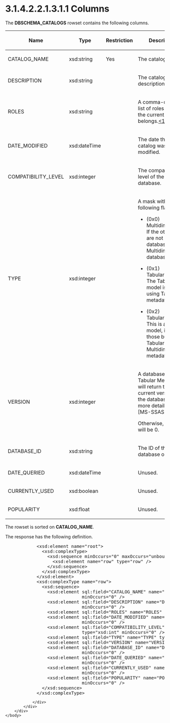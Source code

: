 <html dir="LTR" xmlns:mshelp="http://msdn.microsoft.com/mshelp" xmlns:ddue="http://ddue.schemas.microsoft.com/authoring/2003/5" xmlns:xlink="http://www.w3.org/1999/xlink" xmlns:tool="http://www.microsoft.com/tooltip">
    <head>
        <meta http-equiv="Content-Type" content="text/html; CHARSET=utf-8"></meta>
        <meta name="save" content="history"></meta>
        <title>3.1.4.2.2.1.3.1.1 Columns</title>
        <xml>
            <mshelp:toctitle title="3.1.4.2.2.1.3.1.1 Columns"></mshelp:toctitle>
            <mshelp:rltitle title="[MS-SSAS]: Columns"></mshelp:rltitle>
            <mshelp:keyword index="A" term="0e6740df-4c03-447d-bfc0-7f31bfc7aed4"></mshelp:keyword>
            <mshelp:attr name="DCSext.ContentType" value="open specification"></mshelp:attr>
            <mshelp:attr name="AssetID" value="0e6740df-4c03-447d-bfc0-7f31bfc7aed4"></mshelp:attr>
            <mshelp:attr name="TopicType" value="kbRef"></mshelp:attr>
            <mshelp:attr name="DCSext.Title" value="[MS-SSAS]: Columns" />
        </xml>
    </head>
    <body>
        <div id="header">
            <h1 class="heading">3.1.4.2.2.1.3.1.1 Columns</h1>
        </div>
        <div id="mainSection">
            <div id="mainBody">
                <div id="allHistory" class="saveHistory"></div>
                <div id="sectionSection0" class="section" name="collapseableSection">
                    

<p>The <b>DBSCHEMA_CATALOGS</b> rowset contains the following
columns.</p>

<table>
 <thead>
  <tr>
   <th>
   <p>Name</p>
   </th>
   <th>
   <p>Type</p>
   </th>
   <th>
   <p>Restriction</p>
   </th>
   <th>
   <p>Description</p>
   </th>
  </tr>
 </thead>
 <tr>
  <td>
  <p>CATALOG_NAME</p>
  </td>
  <td>
  <p>xsd:string</p>
  </td>
  <td>
  <p>Yes</p>
  </td>
  <td>
  <p>The catalog name.</p>
  </td>
 </tr>
 <tr>
  <td>
  <p>DESCRIPTION</p>
  </td>
  <td>
  <p>xsd:string</p>
  </td>
  <td>
  <p> </p>
  </td>
  <td>
  <p>The catalog description.</p>
  </td>
 </tr>
 <tr>
  <td>
  <p>ROLES</p>
  </td>
  <td>
  <p>xsd:string</p>
  </td>
  <td>
  <p> </p>
  </td>
  <td>
  <p>A comma-delimited list of roles to which the current
  user belongs.<a id="Appendix_A_Target_171"></a><a href="b9ac4859-2662-44ca-b131-9addd8b953dc.htm#Appendix_A_171" aria-label="Product behavior note 171">&lt;171&gt;</a></p>
  </td>
 </tr>
 <tr>
  <td>
  <p>DATE_MODIFIED</p>
  </td>
  <td>
  <p>xsd:dateTime</p>
  </td>
  <td>
  <p> </p>
  </td>
  <td>
  <p>The date that the catalog was last modified.</p>
  </td>
 </tr>
 <tr>
  <td>
  <p>COMPATIBILITY_LEVEL</p>
  </td>
  <td>
  <p>xsd:integer</p>
  </td>
  <td>
  <p> </p>
  </td>
  <td>
  <p>The compatibility level of the database.</p>
  </td>
 </tr>
 <tr>
  <td>
  <p>TYPE</p>
  </td>
  <td>
  <p>xsd:integer</p>
  </td>
  <td>
  <p> </p>
  </td>
  <td>
  <p>A mask with the following flags:</p>
  <ul><li><p><span><span>  
  </span></span><span>(0x0) Multidimensional. If the
  other bits are not set, the database is a Multidimensional database.</span></p>
  </li><li><p><span><span>  
  </span></span><span>(0x1) TabularMetadata. The
  Tabular model is built by using Tabular metadata.</span></p>
  </li><li><p><span><span>  
  </span></span><span>(0x2) TabularModel. This is a
  Tabular model, including those built using Tabular or Multidimensional
  metadata. </span></p>
  </li></ul></td>
 </tr>
 <tr>
  <td>
  <p>VERSION</p>
  </td>
  <td>
  <p>xsd:integer</p>
  </td>
  <td>
  <p> </p>
  </td>
  <td>
  <p>A database that uses Tabular Metadata will return the
  current version of the database. For more details, see <mshelp:link keywords="f85cd3b9-690c-4bc7-a1f0-a854d7daecd8" tabindex="0">[MS-SSAS-T]</mshelp:link>.</p>
  <p>Otherwise, the value will be 0.</p>
  </td>
 </tr>
 <tr>
  <td>
  <p>DATABASE_ID</p>
  </td>
  <td>
  <p>xsd:string</p>
  </td>
  <td>
  <p> </p>
  </td>
  <td>
  <p>The ID of the database object.</p>
  </td>
 </tr>
 <tr>
  <td>
  <p>DATE_QUERIED</p>
  </td>
  <td>
  <p>xsd:dateTime</p>
  </td>
  <td>
  <p> </p>
  </td>
  <td>
  <p>Unused.</p>
  </td>
 </tr>
 <tr>
  <td>
  <p>CURRENTLY_USED</p>
  </td>
  <td>
  <p>xsd:boolean</p>
  </td>
  <td>
  <p> </p>
  </td>
  <td>
  <p>Unused.</p>
  </td>
 </tr>
 <tr>
  <td>
  <p>POPULARITY</p>
  </td>
  <td>
  <p>xsd:float</p>
  </td>
  <td>
  <p> </p>
  </td>
  <td>
  <p>Unused.</p>
  </td>
 </tr>
</table>

<p>The rowset is sorted on <b>CATALOG_NAME</b>.</p>

<p>The response has the following definition.</p>

<dl>
<dd>
<div><pre>       &lt;xsd:element name=&quot;root&quot;&gt;
         &lt;xsd:complexType&gt;
           &lt;xsd:sequence minOccurs=&quot;0&quot; maxOccurs=&quot;unbounded&quot;&gt;
             &lt;xsd:element name=&quot;row&quot; type=&quot;row&quot; /&gt;
           &lt;/xsd:sequence&gt;
         &lt;/xsd:complexType&gt;
       &lt;/xsd:element&gt;
       &lt;xsd:complexType name=&quot;row&quot;&gt;
         &lt;xsd:sequence&gt;
           &lt;xsd:element sql:field=&quot;CATALOG_NAME&quot; name=&quot;CATALOG_NAME&quot; type=&quot;xsd:string&quot; 
                        minOccurs=&quot;0&quot; /&gt;
           &lt;xsd:element sql:field=&quot;DESCRIPTION&quot; name=&quot;DESCRIPTION&quot; type=&quot;xsd:string&quot; 
                        minOccurs=&quot;0&quot; /&gt;
           &lt;xsd:element sql:field=&quot;ROLES&quot; name=&quot;ROLES&quot; type=&quot;xsd:string&quot; minOccurs=&quot;0&quot; /&gt;
           &lt;xsd:element sql:field=&quot;DATE_MODIFIED&quot; name=&quot;DATE_MODIFIED&quot; type=&quot;xsd:dateTime&quot; 
                        minOccurs=&quot;0&quot; /&gt;
           &lt;xsd:element sql:field=&quot;COMPATIBILITY_LEVEL&quot; name=&quot;COMPATIBILITY_LEVEL&quot; 
                        type=&quot;xsd:int&quot; minOccurs=&quot;0&quot; /&gt;
           &lt;xsd:element sql:field=&quot;TYPE&quot; name=&quot;TYPE&quot; type=&quot;xsd:int&quot; minOccurs=&quot;0&quot; /&gt;
           &lt;xsd:element sql:field=&quot;VERSION&quot; name=&quot;VERSION&quot; type=&quot;xsd:long&quot; minOccurs=&quot;0&quot; /&gt;
           &lt;xsd:element sql:field=&quot;DATABASE_ID&quot; name=&quot;DATABASE_ID&quot; type=&quot;xsd:string&quot; 
                        minOccurs=&quot;0&quot; /&gt;
           &lt;xsd:element sql:field=&quot;DATE_QUERIED&quot; name=&quot;DATE_QUERIED&quot; type=&quot;xsd:dateTime&quot; 
                        minOccurs=&quot;0&quot; /&gt;
           &lt;xsd:element sql:field=&quot;CURRENTLY_USED&quot; name=&quot;CURRENTLY_USED&quot; type=&quot;xsd:boolean&quot; 
                        minOccurs=&quot;0&quot; /&gt;
           &lt;xsd:element sql:field=&quot;POPULARITY&quot; name=&quot;POPULARITY&quot; type=&quot;xsd:float&quot; 
                        minOccurs=&quot;0&quot; /&gt;
         &lt;/xsd:sequence&gt;
       &lt;/xsd:complexType&gt;
</pre></div>
</dd></dl>


                </div>
            </div>
        </div>
    </body>
</html>